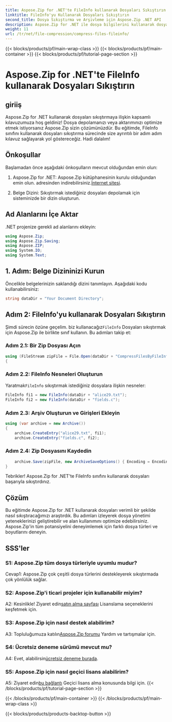```yaml
---
title: Aspose.Zip for .NET'te FileInfo kullanarak Dosyaları Sıkıştırın
linktitle: FileInfo'yu Kullanarak Dosyaları Sıkıştırın
second_title: Dosya Sıkıştırma ve Arşivleme için Aspose.Zip .NET API
description: Aspose.Zip for .NET ile dosya bilgilerini kullanarak dosyaları sıkıştırmayı öğrenin. Verimli dosya yönetimi için adım adım kılavuzumuzu izleyin.
weight: 11
url: /tr/net/file-compression/compress-files-fileinfo/
---
```


{{< blocks/products/pf/main-wrap-class >}}
{{< blocks/products/pf/main-container >}}
{{< blocks/products/pf/tutorial-page-section >}}

# Aspose.Zip for .NET'te FileInfo kullanarak Dosyaları Sıkıştırın

## giriiş

Aspose.Zip for .NET kullanarak dosyaları sıkıştırmaya ilişkin kapsamlı kılavuzumuza hoş geldiniz! Dosya depolamanızı veya aktarımınızı optimize etmek istiyorsanız Aspose.Zip sizin çözümünüzdür. Bu eğitimde, FileInfo sınıfını kullanarak dosyaları sıkıştırma sürecinde size ayrıntılı bir adım adım kılavuz sağlayarak yol göstereceğiz. Hadi dalalım!

## Önkoşullar

Başlamadan önce aşağıdaki önkoşulların mevcut olduğundan emin olun:

1.  Aspose.Zip for .NET: Aspose.Zip kütüphanesinin kurulu olduğundan emin olun. adresinden indirebilirsiniz.[İnternet sitesi](https://releases.aspose.com/zip/net/).

2. Belge Dizini: Sıkıştırmak istediğiniz dosyaları depolamak için sisteminizde bir dizin oluşturun.

## Ad Alanlarını İçe Aktar

.NET projenize gerekli ad alanlarını ekleyin:

```csharp
using Aspose.Zip;
using Aspose.Zip.Saving;
using Aspose.ZIP;
using System.IO;
using System.Text;
```

## 1. Adım: Belge Dizininizi Kurun

Öncelikle belgelerinizin saklandığı dizini tanımlayın. Aşağıdaki kodu kullanabilirsiniz:

```csharp
string dataDir = "Your Document Directory";
```

## Adım 2: FileInfo'yu kullanarak Dosyaları Sıkıştırın

 Şimdi sürecin özüne geçelim. biz kullanacağız`FileInfo` Dosyaları sıkıştırmak için Aspose.Zip ile birlikte sınıf kullanın. Bu adımları takip et:

### Adım 2.1: Bir Zip Dosyası Açın

```csharp
using (FileStream zipFile = File.Open(dataDir + "CompressFilesByFileInfo_out.zip", FileMode.Create))
{
```

### Adım 2.2: FileInfo Nesneleri Oluşturun

 Yaratmak`FileInfo` sıkıştırmak istediğiniz dosyalara ilişkin nesneler:

```csharp
FileInfo fi1 = new FileInfo(dataDir + "alice29.txt");
FileInfo fi2 = new FileInfo(dataDir + "fields.c");
```

### Adım 2.3: Arşiv Oluşturun ve Girişleri Ekleyin

```csharp
using (var archive = new Archive())
{
    archive.CreateEntry("alice29.txt", fi1);
    archive.CreateEntry("fields.c", fi2);
```

### Adım 2.4: Zip Dosyasını Kaydedin

```csharp
    archive.Save(zipFile, new ArchiveSaveOptions() { Encoding = Encoding.ASCII });
}
```

Tebrikler! Aspose.Zip for .NET'te FileInfo sınıfını kullanarak dosyaları başarıyla sıkıştırdınız.

## Çözüm

Bu eğitimde Aspose.Zip for .NET kullanarak dosyaları verimli bir şekilde nasıl sıkıştıracağımızı araştırdık. Bu adımları izleyerek dosya yönetimi yeteneklerinizi geliştirebilir ve alan kullanımını optimize edebilirsiniz. Aspose.Zip'in tüm potansiyelini deneyimlemek için farklı dosya türleri ve boyutlarını deneyin.

## SSS'ler

### S1: Aspose.Zip tüm dosya türleriyle uyumlu mudur?

Cevap1: Aspose.Zip çok çeşitli dosya türlerini destekleyerek sıkıştırmada çok yönlülük sağlar.

### S2: Aspose.Zip'i ticari projeler için kullanabilir miyim?

 A2: Kesinlikle! Ziyaret edin[satın alma sayfası](https://purchase.aspose.com/buy) Lisanslama seçeneklerini keşfetmek için.

### S3: Aspose.Zip için nasıl destek alabilirim?

 A3: Topluluğumuza katılın[Aspose.Zip forumu](https://forum.aspose.com/c/zip/37) Yardım ve tartışmalar için.

### S4: Ücretsiz deneme sürümü mevcut mu?

 A4: Evet, alabilirsin[ücretsiz deneme burada](https://releases.aspose.com/).

### S5: Aspose.Zip için nasıl geçici lisans alabilirim?

 A5: Ziyaret edin[bu bağlantı](https://purchase.aspose.com/temporary-license/) Geçici lisans alma konusunda bilgi için.
{{< /blocks/products/pf/tutorial-page-section >}}

{{< /blocks/products/pf/main-container >}}
{{< /blocks/products/pf/main-wrap-class >}}

{{< blocks/products/products-backtop-button >}}
